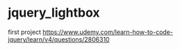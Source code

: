# jquery_lightbox
first project https://www.udemy.com/learn-how-to-code-jquery/learn/v4/questions/2806310
